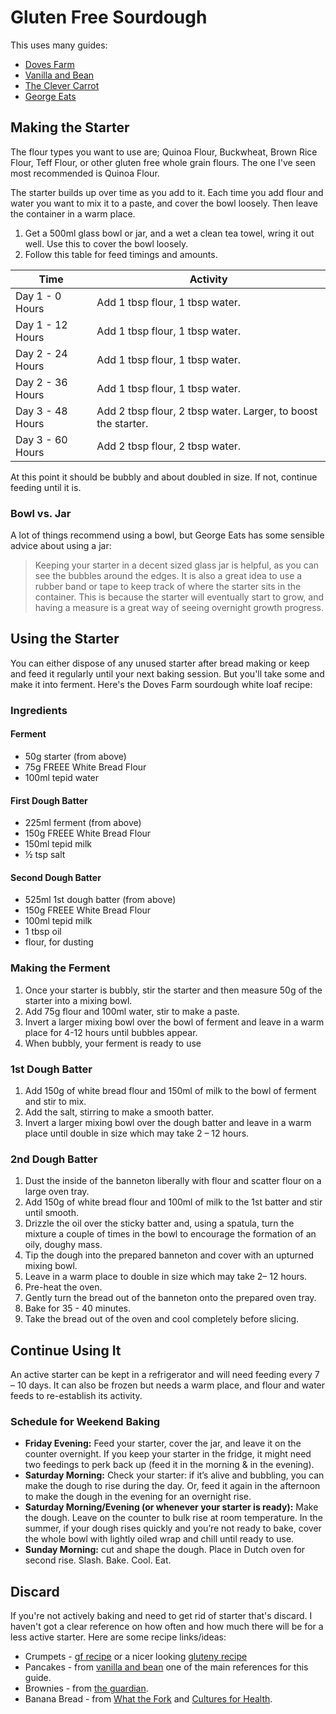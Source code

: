 
# Gluten Free Sourdough # 

This uses many guides:

- [Doves Farm](https://www.dovesfarm.co.uk/freee/hints-tips/gluten-free-bread/guide-to-gluten-free-sourdough-making)
- [Vanilla and Bean](https://vanillaandbean.com/gluten-free-sourdough-starter/)
- [The Clever Carrot](https://www.theclevercarrot.com/2014/01/sourdough-bread-a-beginners-guide/#how-to)
- [George Eats](https://georgeats.com/how-to/how-to-make-a-gluten-free-sourdough-starter-from-scratch/)

## Making the Starter ## 

The flour types you want to use are; Quinoa Flour, Buckwheat, Brown Rice Flour, Teff Flour, or other gluten free whole grain flours. The one I've seen most recommended is Quinoa Flour.

The starter builds up over time as you add to it. Each time you add flour and water you want to mix it to a paste, and cover the bowl loosely. Then leave the container in a warm place.

1. Get a 500ml glass bowl or jar, and a wet a clean tea towel, wring it out well. Use this to cover the bowl loosely.
2. Follow this table for feed timings and amounts.

Time             | Activity
-----------------|---------
Day 1 - 0 Hours  | Add 1 tbsp flour, 1 tbsp water.
Day 1 - 12 Hours | Add 1 tbsp flour, 1 tbsp water.
Day 2 - 24 Hours | Add 1 tbsp flour, 1 tbsp water.
Day 2 - 36 Hours | Add 1 tbsp flour, 1 tbsp water.
Day 3 - 48 Hours | Add 2 tbsp flour, 2 tbsp water. Larger, to boost the starter.
Day 3 - 60 Hours | Add 2 tbsp flour, 2 tbsp water.

At this point it should be bubbly and about doubled in size. If not, continue feeding until it is.

### Bowl vs. Jar

A lot of things recommend using a bowl, but George Eats has some sensible advice about using a jar:
> Keeping your starter in a decent sized glass jar is helpful, as you can see the bubbles around the edges. It is also a great idea to use a rubber band or tape to keep track of where the starter sits in the container. This is because the starter will eventually start to grow, and having a measure is a great way of seeing overnight growth progress.

## Using the Starter

You can either dispose of any unused starter after bread making or keep and feed it regularly until your next baking session. But you'll take some and make it into ferment. Here's the Doves Farm sourdough white loaf recipe:

### Ingredients

#### Ferment
- 50g starter (from above)
- 75g FREEE White Bread Flour
- 100ml tepid water

#### First Dough Batter
- 225ml ferment (from above)
- 150g FREEE White Bread Flour
- 150ml tepid milk
- ½ tsp salt

#### Second Dough Batter
- 525ml 1st dough batter (from above)
- 150g FREEE White Bread Flour
- 100ml tepid milk
- 1 tbsp oil
- flour, for dusting

### Making the Ferment

1. Once your starter is bubbly, stir the starter and then measure 50g of the starter into a mixing bowl.
2. Add 75g flour and 100ml water, stir to make a paste.
3. Invert a larger mixing bowl over the bowl of ferment and leave in a warm place for 4-12 hours until bubbles appear.
4. When bubbly, your ferment is ready to use 

### 1st Dough Batter

1. Add 150g of white bread flour and 150ml of milk to the bowl of ferment and stir to mix.
1. Add the salt, stirring to make a smooth batter.
1. Invert a larger mixing bowl over the dough batter and leave in a warm place until double in size which may take 2 – 12 hours.

### 2nd Dough Batter

1. Dust the inside of the banneton liberally with flour and scatter flour on a large oven tray.
1. Add 150g of white bread flour and 100ml of milk to the 1st batter and stir until smooth.
1. Drizzle the oil over the sticky batter and, using a spatula, turn the mixture a couple of times in the bowl to encourage the formation of an oily, doughy mass.
1. Tip the dough into the prepared banneton and cover with an upturned mixing bowl.
1. Leave in a warm place to double in size which may take 2– 12 hours.
1. Pre-heat the oven.
1. Gently turn the bread out of the banneton onto the prepared oven tray.
1. Bake for 35 - 40 minutes.
1. Take the bread out of the oven and cool completely before slicing.

## Continue Using It

An active starter can be kept in a refrigerator and will need feeding every 7 – 10 days. It can also be frozen but needs a warm place, and flour and water feeds to re-establish its activity. 

### Schedule for Weekend Baking

- **Friday Evening:** Feed your starter, cover the jar, and leave it on the counter overnight. If you keep your starter in the fridge, it might need two feedings to perk back up (feed it in the morning & in the evening).
- **Saturday Morning:** Check your starter: if it’s alive and bubbling, you can make the dough to rise during the day. Or, feed it again in the afternoon to make the dough in the evening for an overnight rise.
- **Saturday Morning/Evening (or whenever your starter is ready):** Make the dough. Leave on the counter to bulk rise at room temperature. In the summer, if your dough rises quickly and you’re not ready to bake, cover the whole bowl with lightly oiled wrap and chill until ready to use.
- **Sunday Morning:** cut and shape the dough. Place in Dutch oven for second rise. Slash. Bake. Cool. Eat.

## Discard

If you're not actively baking and need to get rid of starter that's discard. I haven't got a clear reference on how often and how much there will be for a less active starter. Here are some recipe links/ideas:

- Crumpets - [gf recipe](https://www.abluedotkitchen.com/kitchen-blog/levain-sourdough-gluten-free-crumpets-worth-eating) or a nicer looking [gluteny recipe](https://www.kingarthurbaking.com/recipes/sourdough-crumpets-recipe)
- Pancakes - from [vanilla and bean](https://vanillaandbean.com/gluten-free-sourdough-pancakes/) one of the main references for this guide.
- Brownies - from [the guardian](https://www.theguardian.com/food/2020/jun/26/rich-and-tangy-gluten-free-sourdough-chocolate-brownies).
- Banana Bread - from [What the Fork](https://www.whattheforkfoodblog.com/2020/05/13/gluten-free-sourdough-banana-bread/) and [Cultures for Health](https://www.culturesforhealth.com/learn/recipe/gf-sourdough-recipes/gluten-free-sourdough-banana-snack-cake/).

